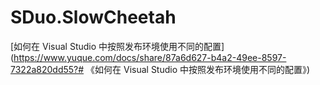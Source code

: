 # SDuo.SlowCheetah

[如何在 Visual Studio 中按照发布环境使用不同的配置](https://www.yuque.com/docs/share/87a6d627-b4a2-49ee-8597-7322a820dd55?# 《如何在 Visual Studio 中按照发布环境使用不同的配置》)
